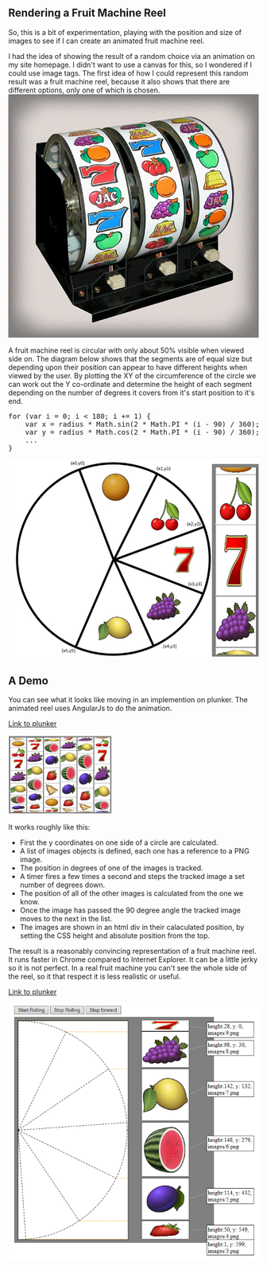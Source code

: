 ## Rendering a Fruit Machine Reel

So, this is a bit of experimentation, playing with the position and size of images to see if I can create an animated fruit machine reel.

I had the idea of showing the result of a random choice via an animation on my site homepage. I didn't want to use a canvas for this, so I wondered if I could use image tags. The first idea of how I could represent this random result was a fruit machine reel, because it also shows that there are different options, only one of which is chosen.
![Fruit Machine Reels](images/reels.jpg "Fruit Machine Reels")

A fruit machine reel is circular with only about 50% visible when viewed side on. The diagram below shows that the segments are of equal size but depending upon their position can appear to have different heights when viewed by the user. By plotting the XY of the circumference of the circle we can work out the Y co-ordinate and determine the height of each segment depending on the number of degrees it covers from it's start position to it's end.

<pre class="prettyprint" >
for (var i = 0; i < 180; i += 1) {
    var x = radius * Math.sin(2 * Math.PI * (i - 90) / 360);
    var y = radius * Math.cos(2 * Math.PI * (i - 90) / 360);
    ...
}
</pre>

![A diagram of a circle segments showing the height of each segment and images next to it showing the height of the image](images/FruitMachineReel.jpg "A diagram of a circle segments showing the height of each segment and images next to it showing the height of the image")

## A Demo

You can see what it looks like moving in an implemention on plunker. The animated reel uses AngularJs to do the animation.

[Link to plunker](https://run.plnkr.co/plunks/p2cn15/)

![Demo Screenshot](images/FruitMachinePlunkerLink.png "Demo Screenshot")

It works roughly like this:

* First the y coordinates on one side of a circle are calculated.
* A list of images objects is defined, each one has a reference to a PNG image.
* The position in degrees of one of the images is tracked.
* A timer fires a few times a second and steps the tracked image a set number of degrees down.
* The position of all of the other images is calculated from the one we know.
* Once the image has passed the 90 degree angle the tracked image moves to the next in the list.
* The images are shown in an html div in their calaculated position, by setting the CSS height and absolute position from the top.

The result is a reasonably convincing representation of a fruit machine reel. It runs faster in Chrome compared to Internet Explorer. It can be a little jerky so it is not perfect. In a real fruit machine you can't see the whole side of the reel, so it that respect it is less realistic or useful.




[Link to plunker](https://run.plnkr.co/plunks/hHpbWM/)

![Demo Screenshot 2](images/ImageInfo.png "Demo Screenshot 2")
